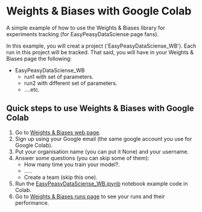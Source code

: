 # Weights &amp; Biases with Google Colab
A simple example of how to use the Weights &amp; Biases library for experiments tracking (for EasyPeasyDataSciense page fans).

In this example, you will creat a project ('EasyPeasyDataSciense_WB'). Each run in this project will be tracked. That said, you will have in your Weights &amp; Biases page the following:
* EasyPeasyDataSciense_WB
    * run1 with set of parameters.
    * run2 with different set of parameters.
    * ....etc.

## Quick steps to use Weights & Biases with Google Colab
1. Go to [Weights & Biases web page](https://wandb.ai/site/pricing).
2. Sign up using your Google email (the same google account you use for Google Colab).
3. Put your organisation name (you can put it None) and your username.
4. Answer some questions (you can skip some of them):
    * How many time you train your model?.
    * .....
    * Create a team (skip this one).
5. Run the [EasyPeasyDataSciense_WB.ipynb](https://github.com/MohamadALissa/EasyPeasyDataSciense_WB/blob/main/EasyPeasyDataSciense_WB.ipynb) notebook example code in Colab.
6. Go to [Weights & Biases runs page](https://wandb.ai/home) to see your runs and their performance.

